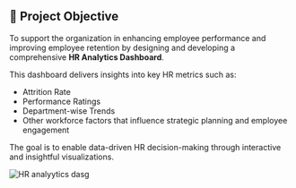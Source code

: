 ## 🎯 Project Objective

To support the organization in enhancing employee performance and improving employee retention by designing and developing a comprehensive **HR Analytics Dashboard**.

This dashboard delivers insights into key HR metrics such as:

- Attrition Rate  
- Performance Ratings  
- Department-wise Trends  
- Other workforce factors that influence strategic planning and employee engagement

The goal is to enable data-driven HR decision-making through interactive and insightful visualizations.

![HR analyytics dasg](https://github.com/user-attachments/assets/f7afc9c6-b886-4fcf-9482-3209e05c65b0)


